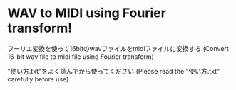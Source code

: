 # WAV to MIDI using Fourier transform!
フーリエ変換を使って16bitのwavファイルをmidiファイルに変換する
(Convert 16-bit wav file to midi file using Fourier transform)

"使い方.txt"をよく読んでから使ってください
(Please read the "使い方.txt" carefully before use)
